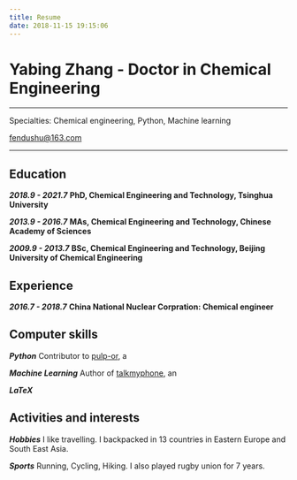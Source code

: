 ```yaml
---
title: Resume
date: 2018-11-15 19:15:06
---
```


# **Yabing Zhang - Doctor in Chemical Engineering**
------------------

Specialties: Chemical engineering, Python, Machine learning

fendushu@163.com

----------

Education
---------

***2018.9 - 2021.7***
**PhD, Chemical Engineering and Technology, Tsinghua University**

***2013.9 - 2016.7***
**MAs, Chemical Engineering and Technology, Chinese Academy of Sciences**

***2009.9 - 2013.7***
**BSc, Chemical Engineering and Technology, Beijing University of Chemical Engineering**



Experience
----------

***2016.7 - 2018.7***
**China National Nuclear Corpration: Chemical engineer**



Computer skills
----------------------------------

***Python***
Contributor to [pulp-or](http://code.google.com/p/pulp-or/), a
    

***Machine Learning***
Author of [talkmyphone](http://code.google.com/p/talkmyphone/), an


***LaTeX***


Activities and interests
------------------------

***Hobbies***
I like travelling. I backpacked in 13 countries in Eastern Europe and South East Asia.

***Sports***
Running, Cycling, Hiking. I also played rugby union for 7 years.
